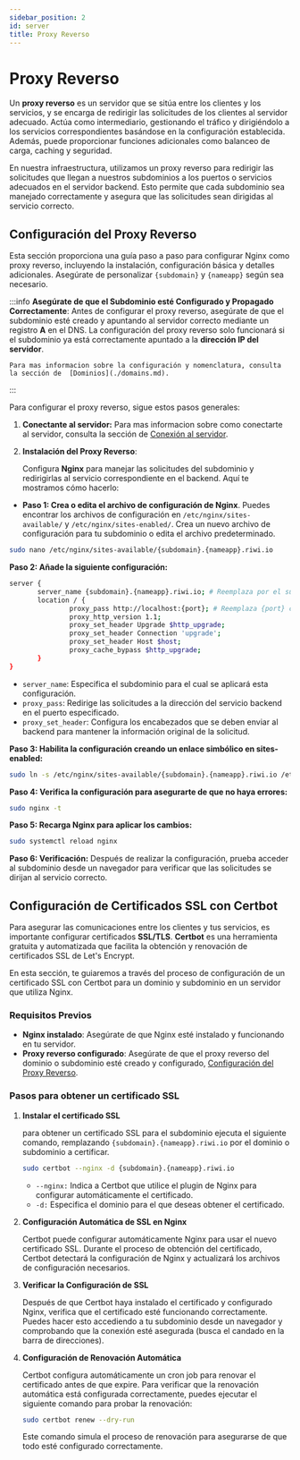 ```yaml
---
sidebar_position: 2
id: server
title: Proxy Reverso
---
```


# Proxy Reverso

Un **proxy reverso** es un servidor que se sitúa entre los clientes y los servicios, y se encarga de redirigir las solicitudes de los clientes al servidor adecuado. Actúa como intermediario, gestionando el tráfico y dirigiéndolo a los servicios correspondientes basándose en la configuración establecida. Además, puede proporcionar funciones adicionales como balanceo de carga, caching y seguridad.

En nuestra infraestructura, utilizamos un proxy reverso para redirigir las solicitudes que llegan a nuestros subdominios a los puertos o servicios adecuados en el servidor backend. Esto permite que cada subdominio sea manejado correctamente y asegura que las solicitudes sean dirigidas al servicio correcto.

## Configuración del Proxy Reverso

Esta sección proporciona una guía paso a paso para configurar Nginx como proxy reverso, incluyendo la instalación, configuración básica y detalles adicionales. Asegúrate de personalizar `{subdomain}` y `{nameapp}` según sea necesario.

:::info
    **Asegúrate de que el Subdominio esté Configurado y Propagado Correctamente**: Antes de configurar el proxy reverso, asegúrate de que el subdominio esté creado y apuntando al servidor correcto mediante un registro **A** en el DNS. La configuración del proxy reverso solo funcionará si el subdominio ya está correctamente apuntado a la **dirección IP del servidor**.

    Para mas informacion sobre la configuración y nomenclatura, consulta la sección de  [Dominios](./domains.md).
:::

Para configurar el proxy reverso, sigue estos pasos generales:


1. **Conectante al servidor:** Para mas informacion sobre como conectarte al servidor, consulta la sección de  [Conexión al servidor](../getting-started/connection-server.md).

2. **Instalación del Proxy Reverso**:  

    Configura **Nginx** para manejar las solicitudes del subdominio y redirigirlas al servicio correspondiente en el backend. Aquí te mostramos cómo hacerlo:

- **Paso 1: Crea o edita el archivo de configuración de Nginx**.  Puedes encontrar los archivos de configuración en `/etc/nginx/sites-available/` y `/etc/nginx/sites-enabled/`. Crea un nuevo archivo de configuración para tu subdominio o edita el archivo predeterminado.

```bash
sudo nano /etc/nginx/sites-available/{subdomain}.{nameapp}.riwi.io
```

**Paso 2: Añade la siguiente configuración:**

```bash title="{subdomain}.{nameapp}.riwi.io"
server {
       server_name {subdomain}.{nameapp}.riwi.io; # Reemplaza por el subdominio a configurar
       location / {
               proxy_pass http://localhost:{port}; # Reemplaza {port} con el puerto del servicio
               proxy_http_version 1.1;
               proxy_set_header Upgrade $http_upgrade;
               proxy_set_header Connection 'upgrade';
               proxy_set_header Host $host;
               proxy_cache_bypass $http_upgrade;
       }
}
```
- `server_name`: Especifica el subdominio para el cual se aplicará esta configuración.
- `proxy_pass`: Redirige las solicitudes a la dirección del servicio backend en el puerto especificado.
- `proxy_set_header`: Configura los encabezados que se deben enviar al backend para mantener la información original de la solicitud.

**Paso 3: Habilita la configuración creando un enlace simbólico en sites-enabled:**

```bash
sudo ln -s /etc/nginx/sites-available/{subdomain}.{nameapp}.riwi.io /etc/nginx/sites-enabled/
```

**Paso 4: Verifica la configuración para asegurarte de que no haya errores:**

```bash
sudo nginx -t
```

**Paso 5: Recarga Nginx para aplicar los cambios:**
```bash
sudo systemctl reload nginx
```

**Paso 6: Verificación:** Después de realizar la configuración, prueba acceder al subdominio desde un navegador para verificar que las solicitudes se dirijan al servicio correcto.


## Configuración de Certificados SSL con Certbot

Para asegurar las comunicaciones entre los clientes y tus servicios, es importante configurar certificados **SSL/TLS**. **Certbot** es una herramienta gratuita y automatizada que facilita la obtención y renovación de certificados SSL de Let's Encrypt.

En esta sección, te guiaremos a través del proceso de configuración de un certificado SSL con Certbot para un dominio y subdominio en un servidor que utiliza Nginx.

### Requisitos Previos

- **Nginx instalado**: Asegúrate de que Nginx esté instalado y funcionando en tu servidor.
- **Proxy reverso configurado**: Asegúrate de que el proxy reverso del dominio o subdominio esté creado y configurado, [Configuración del Proxy Reverso](#configuración-del-proxy-reverso).

### Pasos para obtener un certificado SSL

1. **Instalar el certificado SSL**

    para obtener un certificado SSL para el subdominio ejecuta el siguiente comando, remplazando `{subdomain}.{nameapp}.riwi.io` por el dominio o subdominio a certificar.

    ```bash
    sudo certbot --nginx -d {subdomain}.{nameapp}.riwi.io
    ```

    - `--nginx:` Indica a Certbot que utilice el plugin de Nginx para configurar automáticamente el certificado.
    - `-d:` Especifica el dominio para el que deseas obtener el certificado.

2.  **Configuración Automática de SSL en Nginx**

    Certbot puede configurar automáticamente Nginx para usar el nuevo certificado SSL. Durante el proceso de obtención del certificado, Certbot detectará la configuración de Nginx y actualizará los archivos de configuración necesarios.

3. **Verificar la Configuración de SSL**

    Después de que Certbot haya instalado el certificado y configurado Nginx, verifica que el certificado esté funcionando correctamente. Puedes hacer esto accediendo a tu subdominio desde un navegador y comprobando que la conexión esté asegurada (busca el candado en la barra de direcciones).

4. **Configuración de Renovación Automática**

    Certbot configura automáticamente un cron job para renovar el certificado antes de que expire. Para verificar que la renovación automática está configurada correctamente, puedes ejecutar el siguiente comando para probar la renovación:

    ```bash
    sudo certbot renew --dry-run
    ```
    Este comando simula el proceso de renovación para asegurarse de que todo esté configurado correctamente.